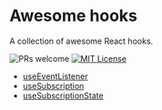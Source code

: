 # Awesome hooks

A collection of awesome React hooks.

![PRs welcome](https://img.shields.io/badge/PRs-welcome-brightgreen.svg) [![MIT License][license-image]][license]

- [useEventListener](hooks/use-event-listener.md)
- [useSubscription](hooks/use-subscription.md)
- [useSubscriptionState](hooks/use-subscription-state.md)

[license-image]: https://img.shields.io/badge/license-MIT-blue.svg

[license]: LICENSE.md
